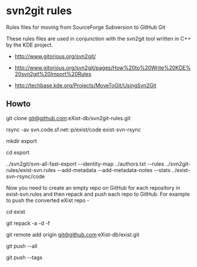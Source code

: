 svn2git rules
==============

Rules files for moving from SourceForge Subversion to GitHub Git

These rules files are used in conjunction with the svn2git tool written in C++ by the KDE project.

* http://www.gitorious.org/svn2git/

* http://www.gitorious.org/svn2git/pages/How%20to%20Write%20KDE%20svn2git%20Import%20Rules

* http://techbase.kde.org/Projects/MoveToGit/UsingSvn2Git

Howto
-----
git clone git@github.com:eXist-db/svn2git-rules.git

rsync -av svn.code.sf.net::p/exist/code exist-svn-rsync

mkdir export

cd export

../svn2git/svn-all-fast-export --identity-map ../authors.txt --rules ../svn2git-rules/exist-svn.rules --add-metadata --add-metadata-notes --stats ../exist-svn-rsync/code


Now you need to create an empty repo on GitHub for each repository in exist-svn.rules and then repack and push each repo to GitHub. For example to push the converted eXist repo -

cd exist

git repack -a -d -f

git remote add origin git@github.com:eXist-db/exist.git

git push --all

git push --tags

